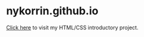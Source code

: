 # nykorrin.github.io
[Click here](https://nykorrin.github.io) to visit my HTML/CSS introductory project.
